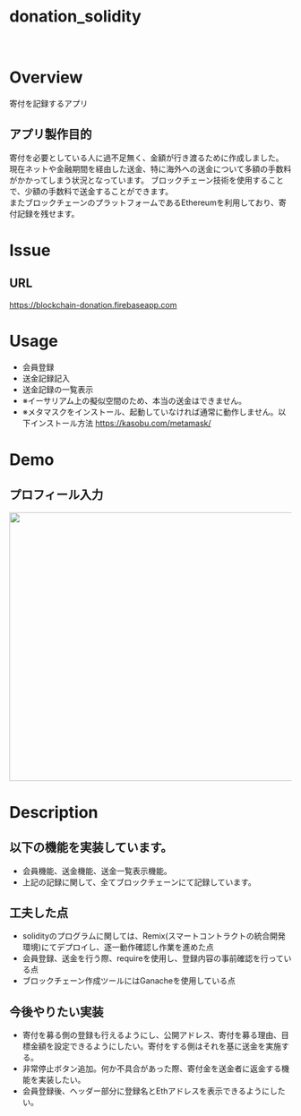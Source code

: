 donation_solidity
====
<br>

# Overview
寄付を記録するアプリ

## アプリ製作目的
寄付を必要としている人に過不足無く、金額が行き渡るために作成しました。
<br>
現在ネットや金融期間を経由した送金、特に海外への送金について多額の手数料がかかってしまう状況となっています。
ブロックチェーン技術を使用することで、少額の手数料で送金することができます。
<br>
またブロックチェーンのプラットフォームであるEthereumを利用しており、寄付記録を残せます。

# Issue
## URL
https://blockchain-donation.firebaseapp.com

# Usage
* 会員登録
* 送金記録記入
* 送金記録の一覧表示
* ※イーサリアム上の擬似空間のため、本当の送金はできません。
* ※メタマスクをインストール、起動していなければ通常に動作しません。以下インストール方法
https://kasobu.com/metamask/

# Demo
## プロフィール入力
<img src="https://user-images.githubusercontent.com/59793675/77986983-8b9ca480-7353-11ea-8866-46c2a566686a.gif" width="640" height="480">

# Description
## 以下の機能を実装しています。
* 会員機能、送金機能、送金一覧表示機能。
* 上記の記録に関して、全てブロックチェーンにて記録しています。

## 工夫した点
* solidityのプログラムに関しては、Remix(スマートコントラクトの統合開発環境)にてデプロイし、逐一動作確認し作業を進めた点
* 会員登録、送金を行う際、requireを使用し、登録内容の事前確認を行っている点
* ブロックチェーン作成ツールにはGanacheを使用している点

## 今後やりたい実装
* 寄付を募る側の登録も行えるようにし、公開アドレス、寄付を募る理由、目標金額を設定できるようにしたい。寄付をする側はそれを基に送金を実施する。
* 非常停止ボタン追加。何か不具合があった際、寄付金を送金者に返金する機能を実装したい。
* 会員登録後、ヘッダー部分に登録名とEthアドレスを表示できるようにしたい。



